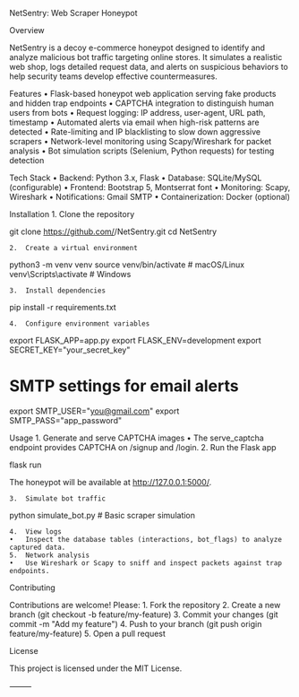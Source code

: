 NetSentry: Web Scraper Honeypot

Overview

NetSentry is a decoy e-commerce honeypot designed to identify and analyze malicious bot traffic targeting online stores. It simulates a realistic web shop, logs detailed request data, and alerts on suspicious behaviors to help security teams develop effective countermeasures.

Features
• Flask-based honeypot web application serving fake products and hidden trap endpoints
• CAPTCHA integration to distinguish human users from bots
• Request logging: IP address, user-agent, URL path, timestamp
• Automated alerts via email when high-risk patterns are detected
• Rate-limiting and IP blacklisting to slow down aggressive scrapers
• Network-level monitoring using Scapy/Wireshark for packet analysis
• Bot simulation scripts (Selenium, Python requests) for testing detection

Tech Stack
• Backend: Python 3.x, Flask
• Database: SQLite/MySQL (configurable)
• Frontend: Bootstrap 5, Montserrat font
• Monitoring: Scapy, Wireshark
• Notifications: Gmail SMTP
• Containerization: Docker (optional)

Installation 1. Clone the repository

git clone https://github.com/<your-username>/NetSentry.git
cd NetSentry

    2.	Create a virtual environment

python3 -m venv venv
source venv/bin/activate # macOS/Linux
venv\Scripts\activate # Windows

    3.	Install dependencies

pip install -r requirements.txt

    4.	Configure environment variables

export FLASK_APP=app.py
export FLASK_ENV=development
export SECRET_KEY="your_secret_key"

# SMTP settings for email alerts

export SMTP_USER="you@gmail.com"
export SMTP_PASS="app_password"

Usage 1. Generate and serve CAPTCHA images
• The serve_captcha endpoint provides CAPTCHA on /signup and /login. 2. Run the Flask app

flask run

The honeypot will be available at http://127.0.0.1:5000/.

    3.	Simulate bot traffic

python simulate_bot.py # Basic scraper simulation

    4.	View logs
    •	Inspect the database tables (interactions, bot_flags) to analyze captured data.
    5.	Network analysis
    •	Use Wireshark or Scapy to sniff and inspect packets against trap endpoints.

Contributing

Contributions are welcome! Please: 1. Fork the repository 2. Create a new branch (git checkout -b feature/my-feature) 3. Commit your changes (git commit -m "Add my feature") 4. Push to your branch (git push origin feature/my-feature) 5. Open a pull request

License

This project is licensed under the MIT License.

⸻
